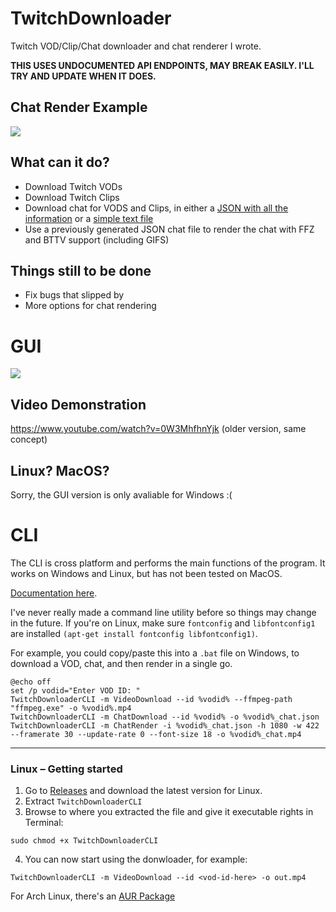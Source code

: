 
# TwitchDownloader
Twitch VOD/Clip/Chat downloader and chat renderer I wrote.

**THIS USES UNDOCUMENTED API ENDPOINTS, MAY BREAK EASILY. I'LL TRY AND UPDATE WHEN IT DOES.**

## Chat Render Example
![](https://i.imgur.com/I4Z2bWo.gif)

## What can it do?
- Download Twitch VODs
- Download Twitch Clips
- Download chat for VODS and Clips, in either a [JSON with all the information](https://pastebin.com/raw/YDgRe6X4) or a [simple text file](https://pastebin.com/raw/016azeQX)
- Use a previously generated JSON chat file to render the chat with FFZ and BTTV support (including GIFS)

## Things still to be done
- Fix bugs that slipped by
- More options for chat rendering

# GUI

![](https://i.imgur.com/BmGqYbm.gif)

## Video Demonstration
https://www.youtube.com/watch?v=0W3MhfhnYjk
(older version, same concept)

## Linux? MacOS?
Sorry, the GUI version is only avaliable for Windows :(  

# CLI

The CLI is cross platform and performs the main functions of the program. It works on Windows and Linux, but has not been tested on MacOS. 

[Documentation here](https://github.com/lay295/TwitchDownloader/blob/master/TwitchDownloaderCLI/README.md). 

I've never really made a command line utility before so things may change in the future. If you're on Linux, make sure `fontconfig` and `libfontconfig1` are installed `(apt-get install fontconfig libfontconfig1)`.

For example, you could copy/paste this into a `.bat` file on Windows, to download a VOD, chat, and then render in a single go.  
```
@echo off
set /p vodid="Enter VOD ID: "
TwitchDownloaderCLI -m VideoDownload --id %vodid% --ffmpeg-path "ffmpeg.exe" -o %vodid%.mp4
TwitchDownloaderCLI -m ChatDownload --id %vodid% -o %vodid%_chat.json
TwitchDownloaderCLI -m ChatRender -i %vodid%_chat.json -h 1080 -w 422 --framerate 30 --update-rate 0 --font-size 18 -o %vodid%_chat.mp4
```
---
### Linux – Getting started

1. Go to [Releases](https://github.com/lay295/TwitchDownloader/releases/) and download the latest version for Linux.
2. Extract `TwitchDownloaderCLI`
3. Browse to where you extracted the file and give it executable rights in Terminal:
```
sudo chmod +x TwitchDownloaderCLI
```
4. You can now start using the donwloader, for example:
```
TwitchDownloaderCLI -m VideoDownload --id <vod-id-here> -o out.mp4
```
For Arch Linux, there's an [AUR Package](https://aur.archlinux.org/packages/twitch-downloader-bin/)
